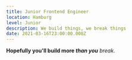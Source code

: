 ```yaml
---
title: Junior Frontend Engineer
location: Hamburg
level: Junior
description: We build things, we break things
date: 2021-03-16T23:00:00.000Z
---
```


**Hopefully you'll build more _than you_** _break._
